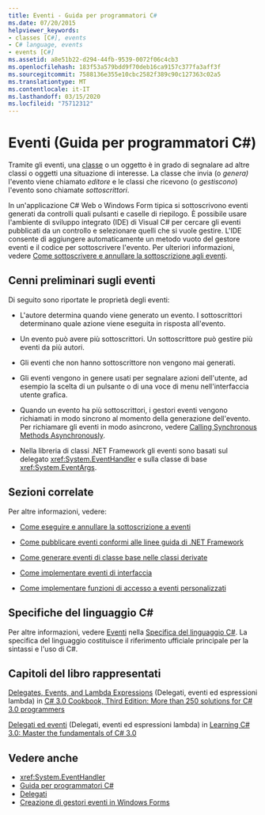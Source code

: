 ```yaml
---
title: Eventi - Guida per programmatori C#
ms.date: 07/20/2015
helpviewer_keywords:
- classes [C#], events
- C# language, events
- events [C#]
ms.assetid: a8e51b22-d294-44fb-9539-0072f06c4cb3
ms.openlocfilehash: 183f53a579bdd9f70deb16ca9157c377fa3aff3f
ms.sourcegitcommit: 7588136e355e10cbc2582f389c90c127363c02a5
ms.translationtype: MT
ms.contentlocale: it-IT
ms.lasthandoff: 03/15/2020
ms.locfileid: "75712312"
---
```

# <a name="events-c-programming-guide"></a>Eventi (Guida per programmatori C#)
Tramite gli eventi, una [classe](../../language-reference/keywords/class.md) o un oggetto è in grado di segnalare ad altre classi o oggetti una situazione di interesse. La classe che invia (o *genera)* l'evento viene chiamato *editore* e le classi che ricevono (o *gestiscono*) l'evento sono chiamate *sottoscrittori*.  
  
In un'applicazione C# Web o Windows Form tipica si sottoscrivono eventi generati da controlli quali pulsanti e caselle di riepilogo. È possibile usare l'ambiente di sviluppo integrato (IDE) di Visual C# per cercare gli eventi pubblicati da un controllo e selezionare quelli che si vuole gestire. L'IDE consente di aggiungere automaticamente un metodo vuoto del gestore eventi e il codice per sottoscrivere l'evento. Per ulteriori informazioni, vedere [Come sottoscrivere e annullare la sottoscrizione agli eventi](./how-to-subscribe-to-and-unsubscribe-from-events.md).
  
## <a name="events-overview"></a>Cenni preliminari sugli eventi  
 Di seguito sono riportate le proprietà degli eventi:  
  
- L'autore determina quando viene generato un evento. I sottoscrittori determinano quale azione viene eseguita in risposta all'evento.  
  
- Un evento può avere più sottoscrittori. Un sottoscrittore può gestire più eventi da più autori.  
  
- Gli eventi che non hanno sottoscrittore non vengono mai generati.  
  
- Gli eventi vengono in genere usati per segnalare azioni dell'utente, ad esempio la scelta di un pulsante o di una voce di menu nell'interfaccia utente grafica.  
  
- Quando un evento ha più sottoscrittori, i gestori eventi vengono richiamati in modo sincrono al momento della generazione dell'evento. Per richiamare gli eventi in modo asincrono, vedere [Calling Synchronous Methods Asynchronously](../../../standard/asynchronous-programming-patterns/calling-synchronous-methods-asynchronously.md).  
  
- Nella libreria di classi .NET Framework gli eventi sono basati sul delegato <xref:System.EventHandler> e sulla classe di base <xref:System.EventArgs>.  
  
## <a name="related-sections"></a>Sezioni correlate  
 Per altre informazioni, vedere:  
  
- [Come eseguire e annullare la sottoscrizione a eventi](./how-to-subscribe-to-and-unsubscribe-from-events.md)

- [Come pubblicare eventi conformi alle linee guida di .NET Framework](./how-to-publish-events-that-conform-to-net-framework-guidelines.md)

- [Come generare eventi di classe base nelle classi derivate](./how-to-raise-base-class-events-in-derived-classes.md)

- [Come implementare eventi di interfaccia](./how-to-implement-interface-events.md)

- [Come implementare funzioni di accesso a eventi personalizzati](./how-to-implement-custom-event-accessors.md)

## <a name="c-language-specification"></a>Specifiche del linguaggio C#  

Per altre informazioni, vedere [Eventi](~/_csharplang/spec/classes.md#events) nella [Specifica del linguaggio C#](/dotnet/csharp/language-reference/language-specification/introduction). La specifica del linguaggio costituisce il riferimento ufficiale principale per la sintassi e l'uso di C#.
  
## <a name="featured-book-chapters"></a>Capitoli del libro rappresentati  
 [Delegates, Events, and Lambda Expressions](https://docs.microsoft.com/previous-versions/visualstudio/visual-studio-2008/ff518994%28v=orm.10%29) (Delegati, eventi ed espressioni lambda) in [C# 3.0 Cookbook, Third Edition: More than 250 solutions for C# 3.0 programmers](https://docs.microsoft.com/previous-versions/visualstudio/visual-studio-2008/ff518995%28v=orm.10%29)  
  
 [Delegati ed eventi](https://docs.microsoft.com/previous-versions/visualstudio/visual-studio-2008/ff652490%28v=orm.10%29) (Delegati, eventi ed espressioni lambda) in [Learning C# 3.0: Master the fundamentals of C# 3.0](https://docs.microsoft.com/previous-versions/visualstudio/visual-studio-2008/ff652493%28v=orm.10%29)  
  
## <a name="see-also"></a>Vedere anche

- <xref:System.EventHandler>
- [Guida per programmatori C#](../index.md)
- [Delegati](../delegates/index.md)
- [Creazione di gestori eventi in Windows Forms](../../../framework/winforms/creating-event-handlers-in-windows-forms.md)
